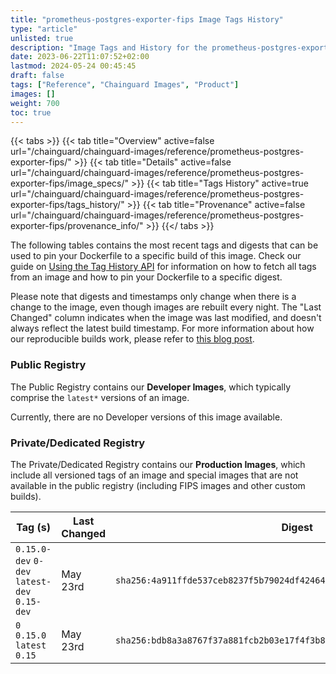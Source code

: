 ```yaml
---
title: "prometheus-postgres-exporter-fips Image Tags History"
type: "article"
unlisted: true
description: "Image Tags and History for the prometheus-postgres-exporter-fips Chainguard Image"
date: 2023-06-22T11:07:52+02:00
lastmod: 2024-05-24 00:45:45
draft: false
tags: ["Reference", "Chainguard Images", "Product"]
images: []
weight: 700
toc: true
---
```


{{< tabs >}}
{{< tab title="Overview" active=false url="/chainguard/chainguard-images/reference/prometheus-postgres-exporter-fips/" >}}
{{< tab title="Details" active=false url="/chainguard/chainguard-images/reference/prometheus-postgres-exporter-fips/image_specs/" >}}
{{< tab title="Tags History" active=true url="/chainguard/chainguard-images/reference/prometheus-postgres-exporter-fips/tags_history/" >}}
{{< tab title="Provenance" active=false url="/chainguard/chainguard-images/reference/prometheus-postgres-exporter-fips/provenance_info/" >}}
{{</ tabs >}}

The following tables contains the most recent tags and digests that can be used to pin your Dockerfile to a specific build of this image. Check our guide on [Using the Tag History API](/chainguard/chainguard-images/using-the-tag-history-api/) for information on how to fetch all tags from an image and how to pin your Dockerfile to a specific digest.

Please note that digests and timestamps only change when there is a change to the image, even though images are rebuilt every night. The "Last Changed" column indicates when the image was last modified, and doesn't always reflect the latest build timestamp. For more information about how our reproducible builds work, please refer to [this blog post](https://www.chainguard.dev/unchained/reproducing-chainguards-reproducible-image-builds).

### Public Registry
The Public Registry contains our **Developer Images**, which typically comprise the `latest*` versions of an image.

Currently, there are no Developer versions of this image available.

### Private/Dedicated Registry
The Private/Dedicated Registry contains our **Production Images**, which include all versioned tags of an image and special images that are not available in the public registry (including FIPS images and other custom builds).

| Tag (s)                                       | Last Changed | Digest                                                                    |
|-----------------------------------------------|--------------|---------------------------------------------------------------------------|
|  `0.15.0-dev` `0-dev` `latest-dev` `0.15-dev` | May 23rd     | `sha256:4a911ffde537ceb8237f5b79024df42464357409731e44bec3331ddf56f323e6` |
|  `0` `0.15.0` `latest` `0.15`                 | May 23rd     | `sha256:bdb8a3a8767f37a881fcb2b03e17f4f3b837a3a266030f0051cb3912f5bd4be3` |


